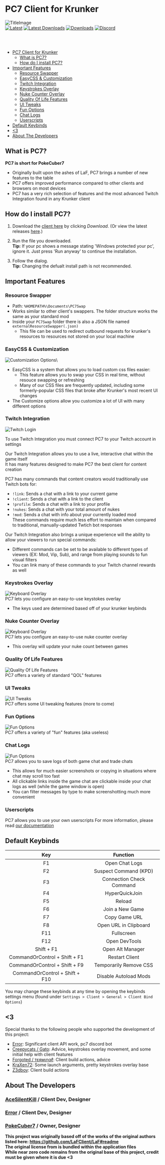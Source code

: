 <!--
  Title: PC7 Client
  Description: A krunker client, PokeCuber7 client, krunker.io.
  Author: AceSilentKill
-->
# PC7 Client for Krunker 

![TitleImage](./media/loadingscreen-1.png)</br>
[![Latest](https://img.shields.io/github/v/release/AceSilentKill/PC7-Client)](https://github.com/AceSilentKill/PC7-Client/releases/latest)
[![Latest Downloads](https://img.shields.io/github/downloads/AceSilentKill/PC7-Client/latest/total)](https://github.com/AceSilentKill/PC7-Client/releases/latest)
[![Downloads](https://img.shields.io/github/downloads/AceSilentKill/PC7-Client/total?logo=appveyor)](https://github.com/AceSilentKill/PC7-Client/releases)
[![Discord](https://img.shields.io/discord/1081864043570147400?color=blue&label=discord)](https://discord.gg/BxweEFyZFm) </br>

<br><br>
- [PC7 Client for Krunker](#pc7-client-for-krunker)
  - [What is PC7?](#what-is-pc7)
  - [How do I install PC7?](#how-do-i-install-pc7)
- [Important Features](#important-features)
  - [Resource Swapper](#resource-swapper)
  - [EasyCSS & Customization](#easycss--customization)
  - [Twitch Integration](#twitch-integration)
  - [Keystrokes Overlay](#keystrokes-overlay)
  - [Nuke Counter Overlay](#nuke-counter-overlay)
  - [Quality Of Life Features](#quality-of-life-features)
  - [UI Tweaks](#ui-tweaks)
  - [Fun Options](#fun-options)
  - [Chat Logs](#chat-logs)
  - [Userscripts](#userscripts)
- [Default Keybinds](#default-keybinds)
- [<3](#3)
- [About The Developers](#about-the-developers)

## What is PC7?
**PC7 is short for PokeCuber7**  
- Originally built upon the ashes of LaF, PC7 brings a number of new features to the table  
- PC7 offers improved performance compared to other clients and browsers on most devices  
- PC7 has a very rich selection of features and the most advanced Twitch Integration found in any Krunker client  

## How do I install PC7?
1. Download the [client here](https://pc7client.com) by clicking *Download*. (Or view the latest releases [here](https://github.com/AceSilentKill/PC7-Client/releases/latest).)   

2. Run the file you downloaded.\
**Tip:** If your pc shows a message stating 'Windows protected your pc', ignore it. Just press 'Run anyway' to continue the installation.

3. Follow the dialog.\
**Tip:** Changing the defualt install path is not recommended.  

## Important Features
### Resource Swapper
- Path: `%HOMEPATH%\Documents\PC7Swap`  
- Works similar to other client's swappers. The folder structure works the same as your standard mod  
- Inside your `PC7Swap` folder there is also a JSON file named `externalResourceSwapper(.json)`  
  - This file can be used to redirect outbound requests for krunker's resources to resources not stored on your local machine  

### EasyCSS & Customization
![Customization Options](./media/customize.png)\
- EasyCSS is a system that allows you to load custom css files easier:
  - This feature allows you to swap your CSS in real time, without resouce swapping or refreshing  
  - Many of our CSS files are frequently updated, including some formerly-popular CSS files that broke after Krunker's most recent UI changes  
- The Customize options allow you customize a lot of UI with many different options   
 
### Twitch Integration
![Twitch Login](./media/twitch.png)

To use Twitch Integration you must connect PC7 to your Twitch account in settings  

Our Twitch Integration allows you to use a live, interactive chat within the game itself  
It has many features designed to make PC7 the best client for content creation  

PC7 has many commands that content creators would traditionally use Twitch bots for: 
- `!link`: Sends a chat with a link to your current game  
- `!client`: Sends a chat with a link to the client  
- `!profile`: Sends a chat with a link to your profile  
- `!nukes`: Sends a chat with your total amount of nukes  
- `!mod`: Sends a chat with info about your currently loaded mod  
These commands require much less effort to maintain when compared to traditional, manually-updated Twtich bot responses  

Our Twitch Integration also brings a unique experience will the ability to allow your viewers to run special commands:
- Different commands can be set to be available to different types of viewers (EX: Mod, Vip, Sub), and range from playing sounds to fun visual filters
- You can link many of these commands to your Twitch channel rewards as well  

### Keystrokes Overlay
![Keyboard Overlay](./media/keystrokes.png)\
PC7 lets you configure an easy-to-use keystokes overlay  
- The keys used are determined based off of your krunker keybinds  

### Nuke Counter Overlay
![Keyboard Overlay](./media/nukecounter.png)\
PC7 lets you configure an easy-to-use nuke counter overlay  
- This overlay will update your nuke count between games  

### Quality Of Life Features
![Quality Of Life Features](./media/qol.png)\
PC7 offers a variety of standard "QOL" features  

### UI Tweaks
![UI Tweaks](./media/UITweaks.png)\
PC7 offers some UI tweaking features (more to come)  

### Fun Options
![Fun Options](./media/Fun.png)\
PC7 offers a variety of "fun" features (aka useless) 

### Chat Logs
![Fun Options](./media/ChatLogs.png)\
PC7 allows you to save logs of both game chat and trade chats  
 - This allows for much easier screenshots or copying in situations where chat may scroll too fast  
 - All clickable links inside the game chat are clickable inside your chat logs as well (while the game window is open)  
 - You can filter messages by type to make screenshotting much more convenient

### Userscripts
PC7 allows you to use your own userscripts
For more information, please read [our documentation](./docs/userscripts.md)

## Default Keybinds
|  Key  |         Function         |
| :---: | :----------------------: |
|  F1   |      Open Chat Logs      |
|  F2   |   Suspect Command (KPD)  |
|  F3   | Connection Check Command |
|  F4   |      HyperQuickJoin      |
|  F5   |          Reload          |
|  F6   |     Join a New Game      |
|  F7   |      Copy Game URL       |
|  F8   |  Open URL in Clipboard   |
|  F11  |        Fullscreen        | 
|  F12  |      Open DevTools       | 
|  Shift + F1 |    Open Alt Manager   | 
|  CommandOrControl + Shift + F1  |      Restart Client      | 
|  CommandOrControl + Shift + F9  |  Temporarily Remove CSS  | 
|  CommandOrControl + Shift + F10  |  Disable Autoload Mods  | 
You may change these keybinds at any time by opening the keybinds settings menu (found under `Settings > Client > General > Client Bind Options`)

## <3
Special thanks to the following people who supported the development of this project:
 - [Error](https://krunker.io/social.html?p=profile&q=Error430): Significant client API work, pc7 discord bot 
 - [Creepycats / Gato](https://krunker.io/social.html?p=profile&q=creepycats): Advice, keystrokes overlay movement, and some initial help with client features
 - [Forgoted / тєямιηαℓ](https://krunker.io/social.html?p=profile&q=%D1%82%D1%94%D1%8F%D0%BC%CE%B9%CE%B7%CE%B1%E2%84%93): Client build actions, advice
 - [KraXen72](https://github.com/KraXen72/): Some launch arguments, pretty keystrokes overlay base
 - [Z3dboy](https://krunker.io/social.html?p=profile&q=ASA_z3db0y): Client build actions

## About The Developers
### [AceSilentKill](https://krunker.io/social.html?p=profile&q=acesilentkill) / **Client Dev, Designer**
### [Error](https://krunker.io/social.html?p=profile&q=Error430) / **Client Dev, Designer**
### [PokeCuber7](https://krunker.io/social.html?p=profile&q=PokeCuber7) / **Owner, Designer**

**This project was originally based off of the works of the original authors listed here: https://github.com/LaFClient/LaF#readme**  
**The original license from is bundled within the application files**  
**While near zero code remains from the original base of this project, credit must be given where it is due <3**

